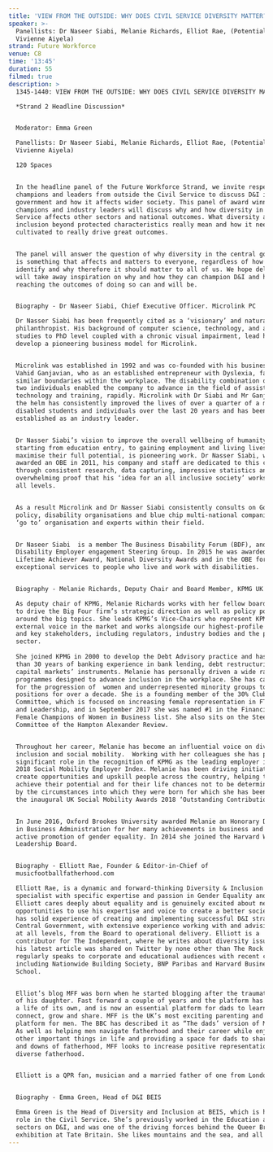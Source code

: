 ```yaml
---
title: 'VIEW FROM THE OUTSIDE: WHY DOES CIVIL SERVICE DIVERSITY MATTER?'
speaker: >-
  Panellists: Dr Naseer Siabi, Melanie Richards, Elliot Rae, (Potentially
  Vivienne Aiyela)
strand: Future Workforce
venue: C8
time: '13:45'
duration: 55
filmed: true
description: >
  1345-1440: VIEW FROM THE OUTSIDE: WHY DOES CIVIL SERVICE DIVERSITY MATTER?

  *Strand 2 Headline Discussion*


  Moderator: Emma Green

  Panellists: Dr Naseer Siabi, Melanie Richards, Elliot Rae, (Potentially
  Vivienne Aiyela)

  120 Spaces


  In the headline panel of the Future Workforce Strand, we invite respected D&I
  champions and leaders from outside the Civil Service to discuss D&I in
  government and how it affects wider society. This panel of award winning D&I
  champions and industry leaders will discuss why and how diversity in the Civil
  Service affects other sectors and national outcomes. What diversity and
  inclusion beyond protected characteristics really mean and how it needs to be
  cultivated to really drive great outcomes. 


  The panel will answer the question of why diversity in the central government
  is something that affects and matters to everyone, regardless of how they
  identify and why therefore it should matter to all of us. We hope delegates
  will take away inspiration on why and how they can champion D&I and how far
  reaching the outcomes of doing so can and will be. 


  Biography - Dr Naseer Siabi, Chief Executive Officer. Microlink PC

  Dr Nasser Siabi has been frequently cited as a ‘visionary’ and natural born
  philanthropist. His background of computer science, technology, and advanced
  studies to PhD level coupled with a chronic visual impairment, lead him to
  develop a pioneering business model for Microlink.


  Microlink was established in 1992 and was co-founded with his business partner
  Vahid Ganjavian, who as an established entrepreneur with Dyslexia, faced
  similar boundaries within the workplace. The disability combination of these
  two individuals enabled the company to advance in the field of assistive
  technology and training, rapidly. Microlink with Dr Siabi and Mr Ganjavian at
  the helm has consistently improved the lives of over a quarter of a million
  disabled students and individuals over the last 20 years and has been
  established as an industry leader.


  Dr Nasser Siabi’s vision to improve the overall wellbeing of humanity,
  starting from education entry, to gaining employment and living lives that
  maximise their full potential, is pioneering work. Dr Nasser Siabi, who was
  awarded an OBE in 2011, his company and staff are dedicated to this cause and
  through consistent research, data capturing, impressive statistics and
  overwhelming proof that his ‘idea for an all inclusive society’ works across
  all levels.


  As a result Microlink and Dr Nasser Siabi consistently consults on Government
  policy, disability organisations and blue chip multi-national companies as the
  ‘go to’ organisation and experts within their field.


  Dr Naseer Siabi  is a member The Business Disability Forum (BDF), and the DWP
  Disability Employer engagement Steering Group. In 2015 he was awarded the
  Lifetime Achiever Award, National Diversity Awards and in the OBE for
  exceptional services to people who live and work with disabilities. 


  Biography - Melanie Richards, Deputy Chair and Board Member, KPMG UK

  As deputy chair of KPMG, Melanie Richards works with her fellow board members
  to drive the Big Four firm’s strategic direction as well as policy positions
  around the big topics. She leads KPMG’s Vice-Chairs who represent KPMG’s
  external voice in the market and works alongside our highest-profile clients
  and key stakeholders, including regulators, industry bodies and the public
  sector. 
   
  She joined KPMG in 2000 to develop the Debt Advisory practice and has more
  than 30 years of banking experience in bank lending, debt restructuring and
  capital markets’ instruments. Melanie has personally driven a wide range of
  programmes designed to advance inclusion in the workplace. She has campaigned
  for the progression of  women and underrepresented minority groups to senior
  positions for over a decade. She is a founding member of the 30% Club Steering
  Committee, which is focused on increasing female representation in FTSE Boards
  and Leadership, and in September 2017 she was named #1 in the Financial Times’
  Female Champions of Women in Business list. She also sits on the Steering
  Committee of the Hampton Alexander Review. 


  Throughout her career, Melanie has become an influential voice on diversity,
  inclusion and social mobility.  Working with her colleagues she has played a
  significant role in the recognition of KPMG as the leading employer in the
  2018 Social Mobility Employer Index. Melanie has been driving initiatives that
  create opportunities and upskill people across the country, helping them to
  achieve their potential and for their life chances not to be determined solely
  by the circumstances into which they were born for which she has been awarded
  the inaugural UK Social Mobility Awards 2018 ‘Outstanding Contribution’ award.


  In June 2016, Oxford Brookes University awarded Melanie an Honorary Doctorate
  in Business Administration for her many achievements in business and her
  active promotion of gender equality. In 2014 she joined the Harvard Women’s
  Leadership Board. 


  Biography - Elliott Rae, Founder & Editor-in-Chief of
  musicfootballfatherhood.com

  Elliott Rae, is a dynamic and forward-thinking Diversity & Inclusion (D&I)
  specialist with specific expertise and passion in Gender Equality and Race.
  Elliott cares deeply about equality and is genuinely excited about new
  opportunities to use his expertise and voice to create a better society. He
  has solid experience of creating and implementing successful D&I strategies in
  Central Government, with extensive experience working with and advising staff
  at all levels, from the Board to operational delivery. Elliott is a
  contributor for The Independent, where he writes about diversity issues, and
  his latest article was shared on Twitter by none other than The Rock! Elliott
  regularly speaks to corporate and educational audiences with recent clients
  including Nationwide Building Society, BNP Paribas and Harvard Business
  School.


  Elliot’s blog MFF was born when he started blogging after the traumatic birth
  of his daughter. Fast forward a couple of years and the platform has taken on
  a life of its own, and is now an essential platform for dads to learn,
  connect, grow and share. MFF is the UK’s most exciting parenting and lifestyle
  platform for men. The BBC has described it as “The dads’ version of Mumsnet.”.
  As well as helping men navigate fatherhood and their career while enjoying the
  other important things in life and providing a space for dads to share the ups
  and downs of fatherhood, MFF looks to increase positive representation of
  diverse fatherhood.


  Elliott is a QPR fan, musician and a married father of one from London.


  Biography - Emma Green, Head of D&I BEIS

  Emma Green is the Head of Diversity and Inclusion at BEIS, which is her first
  role in the Civil Service. She’s previously worked in the Education and Arts
  sectors on D&I, and was one of the driving forces behind the Queer British Art
  exhibition at Tate Britain. She likes mountains and the sea, and all dogs.
---
```


